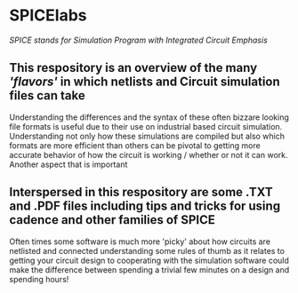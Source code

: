 # SPICElabs
*SPICE stands for Simulation Program with Integrated Circuit Emphasis*
## This respository is an overview of the many *'flavors'* in which netlists and Circuit simulation files can take 
Understanding the differences and the syntax of these often bizzare looking file formats is useful due to their use on industrial based circuit simulation.  Understanding not only how these simulations are compiled but also which formats are more efficient than others can be pivotal to getting more accurate behavior of how the circuit is working / whether or not it can work. Another aspect that is important 

## Interspersed in this respository are some .TXT and .PDF files including tips and tricks for using cadence and other families of SPICE
Often times some software is much more 'picky' about how circuits are netlisted and connected understanding some rules of thumb as it relates to getting your circuit design to cooperating with the simulation software could make the difference between spending a trivial few minutes on a design and spending hours!

